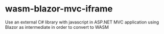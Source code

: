 # wasm-blazor-mvc-iframe
Use an external C# library with javascript in ASP.NET MVC application using Blazor as intermediate in order to convert to WASM
